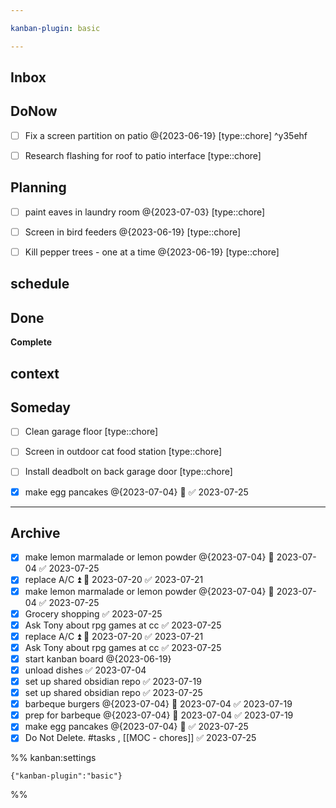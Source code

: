 ```yaml
---

kanban-plugin: basic

---
```


## Inbox



## DoNow

- [ ] Fix a screen partition on patio @{2023-06-19} [type::chore] ^y35ehf
- [ ] Research flashing for roof to patio interface [type::chore]


## Planning

- [ ] paint eaves in laundry room @{2023-07-03} [type::chore]
- [ ] Screen in bird feeders @{2023-06-19} [type::chore]
- [ ] Kill pepper trees - one at a time @{2023-06-19} [type::chore]


## schedule



## Done

**Complete**


## context



## Someday

- [ ] Clean garage floor [type::chore]
- [ ] Screen in outdoor cat food station [type::chore]
- [ ] Install deadbolt on back garage door [type::chore]
- [x] make egg pancakes @{2023-07-04} 📅 ✅ 2023-07-25


***

## Archive

- [x] make lemon marmalade or lemon powder @{2023-07-04} 📅 2023-07-04 ✅ 2023-07-25
- [x] replace A/C ⏫ 📅 2023-07-20 ✅ 2023-07-21
- [x] make lemon marmalade or lemon powder @{2023-07-04} 📅 2023-07-04 ✅ 2023-07-25
- [x] Grocery shopping ✅ 2023-07-25
- [x] Ask Tony about rpg games at cc ✅ 2023-07-25
- [x] replace A/C ⏫ 📅 2023-07-20 ✅ 2023-07-21
- [x] Ask Tony about rpg games at cc ✅ 2023-07-25
- [x] start kanban board @{2023-06-19}
- [x] unload dishes ✅ 2023-07-04
- [x] set up shared obsidian repo ✅ 2023-07-19
- [x] set up shared obsidian repo ✅ 2023-07-25
- [x] barbeque burgers @{2023-07-04} 📅 2023-07-04 ✅ 2023-07-19
- [x] prep for barbeque @{2023-07-04} 📅 2023-07-04 ✅ 2023-07-19
- [x] make egg pancakes @{2023-07-04} 📅 ✅ 2023-07-25
- [x] Do Not Delete.  #tasks , [[MOC - chores]] ✅ 2023-07-25

%% kanban:settings
```
{"kanban-plugin":"basic"}
```
%%